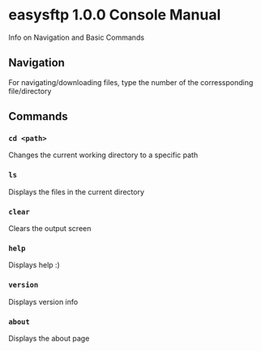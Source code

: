 # easysftp 1.0.0 Console Manual

Info on Navigation and Basic Commands

## Navigation

For navigating/downloading files, type the number of the corressponding file/directory

## Commands



### `cd <path>`

Changes the current working directory to a specific path

### `ls` 

Displays the files in the current directory

### `clear`

Clears the output screen

### `help`

Displays help :)

### `version`

Displays version info

### `about`

Displays the about page